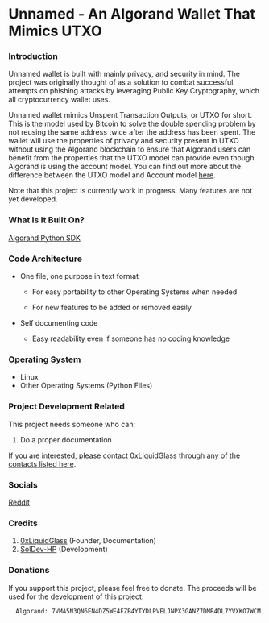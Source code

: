 # Unnamed - An Algorand Wallet That Mimics UTXO

### Introduction

Unnamed wallet is built with mainly privacy, and security in mind. The project was originally thought of as a solution to combat successful attempts on phishing attacks by leveraging Public Key Cryptography, which all cryptocurrency wallet uses.

Unnamed wallet mimics Unspent Transaction Outputs, or UTXO for short. This is the model used by Bitcoin to solve the double spending problem by not reusing the same address twice after the address has been spent. The wallet will use the properties of privacy and security present in UTXO without using the Algorand blockchain to ensure that Algorand users can benefit from the properties that the UTXO model can provide even though Algorand is using the account model. You can find out more about the difference between the UTXO model and Account model [here](https://www.youtube.com/watch?v=HT6_j_ZyAms).

Note that this project is currently work in progress. Many features are not yet developed.

### What Is It Built On?

[Algorand Python SDK](https://github.com/algorand/py-algorand-sdk)

### Code Architecture

- One file, one purpose in text format

  - For easy portability to other Operating Systems when needed

  - For new features to be added or removed easily

- Self documenting code

  - Easy readability even if someone has no coding knowledge

### Operating System

- Linux
- Other Operating Systems (Python Files)

### Project Development Related

This project needs someone who can:

1. Do a proper documentation

If you are interested, please contact 0xLiquidGlass through [any of the contacts listed here](https://github.com/0xLiquidGlass/0xLiquidGlass/blob/main/README.md#contact).

### Socials

[Reddit](https://www.reddit.com/r/unnamed_wallet/)

### Credits

1. [0xLiquidGlass](https://github.com/0xLiquidGlass) (Founder, Documentation)
2. [SolDev-HP](https://github.com/SolDev-HP) (Development)

### Donations

If you support this project, please feel free to donate. The proceeds will be used for the development of this project.

``` 
  Algorand: 7VMA5N3QN6EN4DZ5WE4FZB4YTYDLPVELJNPX3GANZ7DMR4DL7YVXKO7WCM
```
